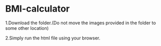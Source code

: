 # BMI-calculator
1.Download the  folder.(Do not move the images provided in the folder to some other location)

2.Simply run the html file using your browser.


